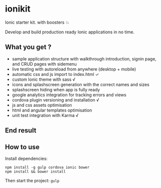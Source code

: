 # ionikit

Ionic starter kit. with boosters :boom:

Develop and build production ready Ionic applications in no time.

## What you get ?

* sample application structure with walkthrough introduction, signin page, and CRUD pages with sidemenu
* live testing with autoreload from anywhere (desktop + mobile)
* automatic css and js import to index.html ✓
* custom Ionic theme with sass √
* icons and splashscreen generation with the correct names and sizes
* splashscreen hiding when app is fully ready
* google analytics integration for tracking errors and views
* cordova plugin versioning and installation √
* js and css assets optimisation
* html and angular templates optimisation
* unit test integration with Karma √

## End result

## How to use

Install dependencies:

```
npm install -g gulp cordova ionic bower
npm install && bower install
```

Then start the project:
`gulp`
